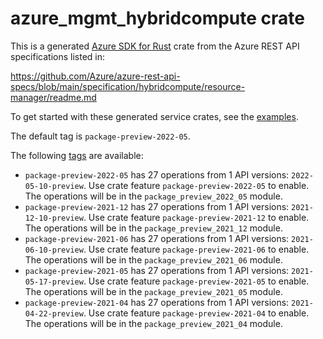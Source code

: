 # azure_mgmt_hybridcompute crate

This is a generated [Azure SDK for Rust](https://github.com/Azure/azure-sdk-for-rust) crate from the Azure REST API specifications listed in:

https://github.com/Azure/azure-rest-api-specs/blob/main/specification/hybridcompute/resource-manager/readme.md

To get started with these generated service crates, see the [examples](https://github.com/Azure/azure-sdk-for-rust/blob/main/services/README.md#examples).

The default tag is `package-preview-2022-05`.

The following [tags](https://github.com/Azure/azure-sdk-for-rust/blob/main/services/tags.md) are available:

- `package-preview-2022-05` has 27 operations from 1 API versions: `2022-05-10-preview`. Use crate feature `package-preview-2022-05` to enable. The operations will be in the `package_preview_2022_05` module.
- `package-preview-2021-12` has 27 operations from 1 API versions: `2021-12-10-preview`. Use crate feature `package-preview-2021-12` to enable. The operations will be in the `package_preview_2021_12` module.
- `package-preview-2021-06` has 27 operations from 1 API versions: `2021-06-10-preview`. Use crate feature `package-preview-2021-06` to enable. The operations will be in the `package_preview_2021_06` module.
- `package-preview-2021-05` has 27 operations from 1 API versions: `2021-05-17-preview`. Use crate feature `package-preview-2021-05` to enable. The operations will be in the `package_preview_2021_05` module.
- `package-preview-2021-04` has 27 operations from 1 API versions: `2021-04-22-preview`. Use crate feature `package-preview-2021-04` to enable. The operations will be in the `package_preview_2021_04` module.
